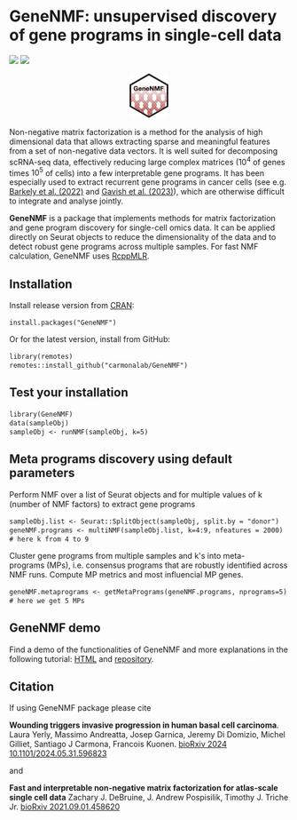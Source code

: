 # GeneNMF: unsupervised discovery of gene programs in single-cell data

[![](https://cranlogs.r-pkg.org/badges/GeneNMF)](https://cran.r-project.org/package=GeneNMF)
[![](https://cranlogs.r-pkg.org/badges/grand-total/GeneNMF)](https://cran.r-project.org/package=GeneNMF)


<p align="center">
  <img height="80" src="inst/RSticker_GeneNMF.png">
</p>

Non-negative matrix factorization is a method for the analysis of high dimensional data that allows extracting sparse and meaningful features from a set of non-negative data vectors. It is well suited for decomposing scRNA-seq data, effectively reducing large complex matrices ($10^4$ of genes times $10^5$ of cells) into a few interpretable gene programs. It has been especially used to extract recurrent gene programs in cancer cells (see e.g. [Barkely et al. (2022)](https://www.nature.com/articles/s41588-022-01141-9) and [Gavish et al. (2023)](https://www.nature.com/articles/s41586-023-06130-4)), which are otherwise difficult to integrate and analyse jointly.

**GeneNMF** is a package that implements methods for matrix factorization and gene program discovery for single-cell omics data. It can be applied directly on Seurat objects to reduce the dimensionality of the data and to detect robust gene programs across multiple samples. For fast NMF calculation, GeneNMF uses [RcppMLR](https://github.com/zdebruine/RcppML).

## Installation
Install release version from [CRAN](https://CRAN.R-project.org/package=GeneNMF):
```{r}
install.packages("GeneNMF")
```
Or for the latest version, install from GitHub:
```{r}
library(remotes)
remotes::install_github("carmonalab/GeneNMF")
```

## Test your installation
```{r}
library(GeneNMF)
data(sampleObj)
sampleObj <- runNMF(sampleObj, k=5)
```

## Meta programs discovery using default parameters

Perform NMF over a list of Seurat objects and for multiple values of k (number of NMF factors) to extract gene programs
```{r}
sampleObj.list <- Seurat::SplitObject(sampleObj, split.by = "donor")
geneNMF.programs <- multiNMF(sampleObj.list, k=4:9, nfeatures = 2000) # here k from 4 to 9
```
Cluster gene programs from multiple samples and k's into meta-programs (MPs), i.e. consensus programs that are robustly identified across NMF runs. Compute MP metrics and most influencial MP genes.
```{r}
geneNMF.metaprograms <- getMetaPrograms(geneNMF.programs, nprograms=5) # here we get 5 MPs
```

## GeneNMF demo
Find a demo of the functionalities of GeneNMF and more explanations in the following tutorial: [HTML](https://carmonalab.github.io/GeneNMF.demo/NMF_demo_PBMC.html) and [repository](https://github.com/carmonalab/GeneNMF.demo).

## Citation

If using GeneNMF package please cite

**Wounding triggers invasive progression in human basal cell carcinoma**. Laura Yerly, Massimo Andreatta, Josep Garnica, Jeremy Di Domizio, Michel Gilliet, Santiago J Carmona, Francois Kuonen. [bioRxiv 2024 10.1101/2024.05.31.596823](https://doi.org/10.1101/2024.05.31.596823)

and

**Fast and interpretable non-negative matrix factorization for atlas-scale single cell data** Zachary J. DeBruine, J. Andrew Pospisilik, Timothy J. Triche Jr.  [bioRxiv 2021.09.01.458620](https://doi.org/10.1101/2021.09.01.458620)

